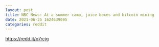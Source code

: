 ```yaml
--- 
layout: post 
title: NBC News: At a summer camp, juice boxes and bitcoin mining 
date: 2021-06-25 1624639095 
categories: reddit 
--- 
```

https://redd.it/o7rcjg